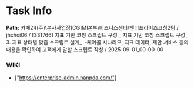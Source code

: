 # Task Info

**Path:** 카페24(주)\본사사업장\[CG]MI본부\비즈니스센터\엔터프라이즈코칭2팀 / jhchoi06 / [331766] 지표 기반 코칭 스크립트 구성 _ 지표 기반 코칭 스크립트 구성_ 3. 지표 상태별 맞춤 스크립트 설계_ └케어콜 시나리오, 지표 데이터, 제안 서비스 등의 내용을 확인하여 고객에게 말할 스크립트 작성 / 2025-09-01_00-00-00

### WIKI
- ["https://enterprise-admin.hanpda.com/"]

